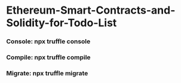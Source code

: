 # Ethereum-Smart-Contracts-and-Solidity-for-Todo-List

### Console: npx truffle console
### Compile: npx truffle compile
### Migrate: npx truffle migrate
